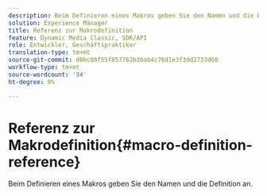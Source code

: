 ```yaml
---
description: Beim Definieren eines Makros geben Sie den Namen und die Definition an.
solution: Experience Manager
title: Referenz zur Makrodefinition
feature: Dynamic Media Classic, SDK/API
role: Entwickler, Geschäftspraktiker
translation-type: tm+mt
source-git-commit: d0bc88f55f857762b3bab4c76d1e3f3dd2733d60
workflow-type: tm+mt
source-wordcount: '34'
ht-degree: 0%

---
```



# Referenz zur Makrodefinition{#macro-definition-reference}

Beim Definieren eines Makros geben Sie den Namen und die Definition an.

